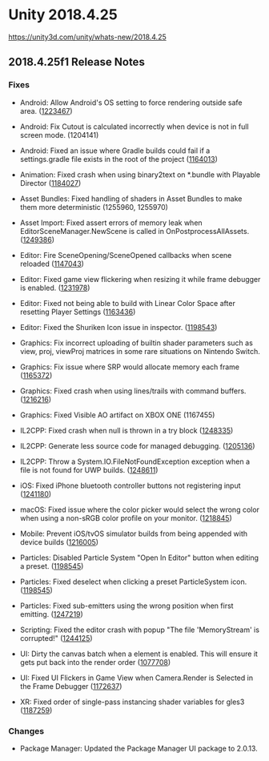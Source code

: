 # Unity 2018.4.25
https://unity3d.com/unity/whats-new/2018.4.25

## 2018.4.25f1 Release Notes


### Fixes
<ul>
<li><p>Android: Allow Android's OS setting to force rendering outside safe area. (<a href="https://issuetracker.unity3d.com/issues/local-fullscreen-mode-setting-on-samsung-devices-is-overriden-by-editor-when-render-outside-safe-area-setting-is-disabled">1223467</a>)</p></li>
<li><p>Android: Fix Cutout is calculated incorrectly when device is not in full screen mode. (1204141)</p></li>
<li><p>Android: Fixed an issue where Gradle builds could fail if a settings.gradle file exists in the root of the project (<a href="https://issuetracker.unity3d.com/issues/android-gradle-build-fails-when-theres-a-settings-dot-gradle-file-in-the-project-folder">1164013</a>)</p></li>
<li><p>Animation: Fixed crash when using binary2text on *.bundle with Playable Director (<a href="https://issuetracker.unity3d.com/issues/binary2text-crashes-on-exposedreferencetable-entry-key-because-of-incorrect-typetree">1184027</a>)</p></li>
<li><p>Asset Bundles: Fixed handling of shaders in Asset Bundles to make them more deterministic (1255960, 1255970)</p></li>
<li><p>Asset Import: Fixed assert errors of memory leak when EditorSceneManager.NewScene is called in OnPostprocessAllAssets. (<a href="https://issuetracker.unity3d.com/issues/onpostprocessallassets-causes-memory-leak-when-editorscenemanager-dot-newscene-is-called">1249386</a>)</p></li>
<li><p>Editor: Fire SceneOpening/SceneOpened callbacks when scene reloaded (<a href="https://issuetracker.unity3d.com/issues/editorscenemanager-dot-sceneopened-and-editorscenemanager-dot-sceneopening-events-are-not-called-when-the-scene-is-reloaded">1147043</a>)</p></li>
<li><p>Editor: Fixed game view flickering when resizing it while frame debugger is enabled. (<a href="https://issuetracker.unity3d.com/issues/graphics-game-view-skybox-flickers-on-resizing-its-window-with-frame-debugger-enabled">1231978</a>)</p></li>
<li><p>Editor: Fixed not being able to build with Linear Color Space after resetting Player Settings (<a href="https://issuetracker.unity3d.com/issues/unable-to-build-ios-with-linear-color-space-after-resetting-player-settings">1163436</a>)</p></li>
<li><p>Editor: Fixed the Shuriken Icon issue in inspector. (<a href="https://issuetracker.unity3d.com/issues/shuriken-particle-system-icon-image-is-missing-in-its-preset-asset">1198543</a>)</p></li>
<li><p>Graphics: Fix incorrect uploading of builtin shader parameters such as view, proj, viewProj matrices in some rare situations on Nintendo Switch.</p></li>
<li><p>Graphics: Fix issue where SRP would allocate memory each frame (<a href="https://issuetracker.unity3d.com/issues/lwrp-playerloop-gc-dot-alloc-is-allocating-every-frame-when-using-lwrp-settings">1165372</a>)</p></li>
<li><p>Graphics: Fixed crash when using lines/trails with command buffers. (<a href="https://issuetracker.unity3d.com/issues/crash-on-createdirect3d11surfacefromdxgisurface-when-calling-drawrenderer-with-a-trail-renderer">1216216</a>)</p></li>
<li><p>Graphics: Fixed Visible AO artifact on XBOX ONE (1167455)</p></li>
<li><p>IL2CPP: Fixed crash when null is thrown in a try block (<a href="https://issuetracker.unity3d.com/issues/il2cpp-standalone-build-crashes-when-null-is-thrown-in-a-try-catch-block">1248335</a>)</p></li>
<li><p>IL2CPP: Generate less source code for managed debugging. (<a href="https://issuetracker.unity3d.com/issues/ios-arm64-branch-out-of-range-747396072-max-is-plus-slash-128mb-xcode-error-when-building-development-build-with-script-debugging">1205136</a>)</p></li>
<li><p>IL2CPP: Throw a System.IO.FileNotFoundException exception when a file is not found for UWP builds. (<a href="https://issuetracker.unity3d.com/issues/il2cpp-does-not-correctly-project-winrt-system-api-errors-to-their-c-number-types">1248611</a>)</p></li>
<li><p>iOS: Fixed iPhone bluetooth controller buttons not registering input (<a href="https://issuetracker.unity3d.com/issues/ios-mfi-controller-button-inputs-are-not-processed">1241180</a>)</p></li>
<li><p>macOS: Fixed issue where the color picker would select the wrong color when using a non-sRGB color profile on your monitor. (<a href="https://issuetracker.unity3d.com/issues/metal-colors-resulting-in-incorrect-color-values-when-color-picker-is-used">1218845</a>)</p></li>
<li><p>Mobile: Prevent iOS/tvOS simulator builds from being appended with device builds (<a href="https://issuetracker.unity3d.com/issues/ios-xcode-project-fails-when-building-for-device-using-append-button-after-building-for-simulator">1216005</a>)</p></li>
<li><p>Particles: Disabled Particle System "Open In Editor" button when editing a preset. (<a href="https://issuetracker.unity3d.com/issues/shuriken-particle-system-preset-asset-window-gets-blank-on-clicking-on-icon-of-its-preset-asset">1198545</a>)</p></li>
<li><p>Particles: Fixed deselect when clicking a preset ParticleSystem icon. (<a href="https://issuetracker.unity3d.com/issues/shuriken-particle-system-preset-asset-window-gets-blank-on-clicking-on-icon-of-its-preset-asset">1198545</a>)</p></li>
<li><p>Particles: Fixed sub-emitters using the wrong position when first emitting. (<a href="https://issuetracker.unity3d.com/issues/subemitter-birth-particle-is-offset-when-first-emitted">1247219</a>)</p></li>
<li><p>Scripting: Fixed the editor crash with popup "The file 'MemoryStream' is corrupted!" (<a href="https://issuetracker.unity3d.com/issues/editor-crashes-with-the-file-memorystream-is-corrupted-when-setting-scripting-define-symbol-in-iprebuildsetup-dot-setup">1244125</a>)</p></li>
<li><p>UI: Dirty the canvas batch when a element is enabled. This will ensure it gets put back into the render order (<a href="https://issuetracker.unity3d.com/issues/nested-canvas-doesnt-render-when-ui-element-which-is-a-following-child-of-parent-canvas-is-enabled-and-disabled">1077708</a>)</p></li>
<li><p>UI: Fixed UI Flickers in Game View when Camera.Render is Selected in the Frame Debugger (<a href="https://issuetracker.unity3d.com/issues/ui-flickers-in-game-view-when-camera-dot-render-is-selected-in-the-frame-debugger">1172637</a>)</p></li>
<li><p>XR: Fixed order of single-pass instancing shader variables for gles3 (<a href="https://issuetracker.unity3d.com/issues/oculus-a-non-system-generated-input-signature-parameter-blendindices-cannot-appear-after-a-system-generated-value">1187259</a>)</p></li>
</ul>

### Changes
<ul>
<li>Package Manager: Updated the Package Manager UI package to 2.0.13.</li>
</ul>
